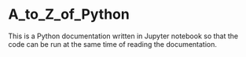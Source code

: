 # A_to_Z_of_Python
 This is a Python documentation written in Jupyter notebook so that the code can be run at the same time of reading the documentation.
